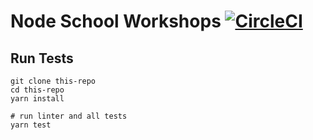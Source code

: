 # Node School Workshops [![CircleCI](https://circleci.com/gh/luiscarlin/node-school-workshops/tree/master.svg?style=svg)](https://circleci.com/gh/luiscarlin/node-school-workshops/tree/master)

## Run Tests
```
git clone this-repo
cd this-repo
yarn install

# run linter and all tests
yarn test 
```
